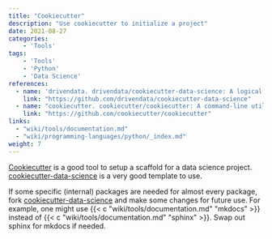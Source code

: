 ```yaml
---
title: "Cookiecutter"
description: "Use cookiecutter to initialize a project"
date: 2021-08-27
categories:
    - 'Tools'
tags:
    - 'Tools'
    - 'Python'
    - 'Data Science'
references:
  - name: 'drivendata. drivendata/cookiecutter-data-science: A logical, reasonably standardized, but flexible project structure for doing and sharing data science work. In: GitHub [Internet]. [cited 27 Aug 2021]. Available: https://github.com/drivendata/cookiecutter-data-science'
    link: "https://github.com/drivendata/cookiecutter-data-science"
  - name: "cookiecutter. cookiecutter/cookiecutter: A command-line utility that creates projects from cookiecutters (project templates), e.g. Python package projects, VueJS projects. In: GitHub [Internet]. [cited 27 Aug 2021]. Available: https://github.com/cookiecutter/cookiecutter"
    link: "https://github.com/cookiecutter/cookiecutter"
links:
  - "wiki/tools/documentation.md"
  - "wiki/programming-languages/python/_index.md"
weight: 7
---
```


[Cookiecutter](https://github.com/cookiecutter/cookiecutter) is a good tool to setup a scaffold for a data science project. [cookiecutter-data-science](https://github.com/drivendata/cookiecutter-data-science) is a very good template to use.

If some specific (internal) packages are needed for almost every package, fork [cookiecutter-data-science](https://github.com/drivendata/cookiecutter-data-science) and make some changes for future use. For example, one might use {{< c "wiki/tools/documentation.md" "mkdocs" >}} instead of {{< c "wiki/tools/documentation.md" "sphinx" >}}. Swap out sphinx for mkdocs if needed.
